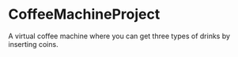 # CoffeeMachineProject

A virtual coffee machine where you can get three types of drinks by inserting coins.

